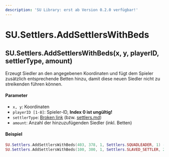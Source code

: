 ```yaml
---
description: 'SU Library: erst ab Version 0.2.0 verfügbar!'
---
```


# SU.Settlers.AddSettlersWithBeds

## SU.Settlers.AddSettlersWithBeds(x, y, playerID, settlerType, amount)

Erzeugt Siedler an den angegebenen Koordinaten und fügt dem Spieler zusätzlich entsprechende Betten hinzu, damit diese neuen Siedler nicht zu streikenden führen können.

#### Parameter

* `x, y`: Koordinaten
* `playerID [1-8]`: Spieler-ID, **Index 0 ist ungültig!**
* `settlerType`: [Broken link](broken-reference "mention") (bzw. [settlers.md](../../api-enums/settlers.md "mention"))
* `amount`: Anzahl der hinzuzufügenden Siedler (inkl. Betten)

#### Beispiel

```lua
SU.Settlers.AddSettlersWithBeds(403, 378, 1, Settlers.SQUADLEADER, 1) --//Ein Hauptmann für Spieler 1 bei den Koordinaten 403/378
SU.Settlers.AddSettlersWithBeds(100, 300, 1, Settlers.SLAVED_SETTLER, 25)  --//25 versklavte Siedler (können nicht im Editor platziert werden) für Spieler 1 bei den Koordinaten 100/300
```
